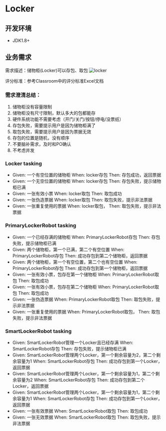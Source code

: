 # Locker

## 开发环境
 - JDK1.8+
 
## 业务需求

需求描述：储物柜(Locker)可以存包、取包
![locker](./locker.png)

评分标准：参考Classroom中的评分标准Excel文档

### 需求澄清总结：
1. 储物柜没有容量限制
2. 储物柜没有尺寸限制，默认多大的包都能存
3. 硬件系统功能不需要考虑（开门/关门/按钮/停电/没票纸）
4. 存包失败，需要提示用户是因为储物柜满了
5. 取包失败，需要提示用户是因为票据无效
6. 存包的位置是随机，没有顺序
7. 不要脑补需求，及时和PO确认
8. 不考虑并发

### Locker tasking
- Given: 一个有空位置的储物柜 When: locker存包 Then: 存包成功，返回票据
- Given: 一个无空位置的储物柜 When: locker存包 Then: 存包失败，提示储物柜已满
- Given: 一张有效小票 When: locker取包 Then: 取包成功
- Given: 一张伪造票据 When: locker取包 Then: 取包失败，提示非法票据
- Given: 一张重复使用的票据 When: locker取包， Then: 取包失败，提示非法票据

### PrimaryLockerRobot tasking
- Given: 一个已经存满的储物柜 When: PrimaryLockerRobot存包 Then: 存包失败，提示储物柜已满
- Given: 两个储物柜，第一个已满，第二个有空位置 When: PrimaryLockerRobot存包 Then: 成功存包到第二个储物柜，返回票据
- Given: 两个储物柜，第一个有空位置，第二个也有空位置 When: PrimaryLockerRobot存包 Then: 成功存包到第一个储物柜，返回票据
- Given: 一张有效小票，包存在第一个储物柜 When: PrimaryLockerRobot取包 Then: 取包成功
- Given: 一张有效小票，包存在第二个储物柜 When: PrimaryLockerRobot取包 Then: 取包成功
- Given: 一张伪造票据 When: PrimaryLockerRobot取包 Then: 取包失败，提示非法票据
- Given: 一张重复使用的票据 When: PrimaryLockerRobot取包， Then: 取包失败，提示非法票据

### SmartLockerRobot tasking
- Given: SmartLockerRobot管理一个Locker且已经存满 When: SmartLockerRobot存包 Then: 存包失败，提示储物柜已满
- Given: SmartLockerRobot管理两个Locker，第一个剩余容量为2，第二个剩余容量为1 When: SmartLockerRobot存包 Then: 成功存包到第一个Locker，返回票据
- Given: SmartLockerRobot管理两个Locker，第一个剩余容量为1，第二个剩余容量为2 When: SmartLockerRobot存包 Then: 成功存包到第二个Locker，返回票据
- Given: SmartLockerRobot管理两个Locker，第一个剩余容量为1，第二个剩余容量为1 When: SmartLockerRobot存包 Then: 成功存包到第一个Locker，返回票据
- Given: 一张有效票据 When: SmartLockerRobot取包 Then: 取包成功
- Given: 一张无效票据 When: SmartLockerRobot取包 Then: 取包失败，提示非法票据
